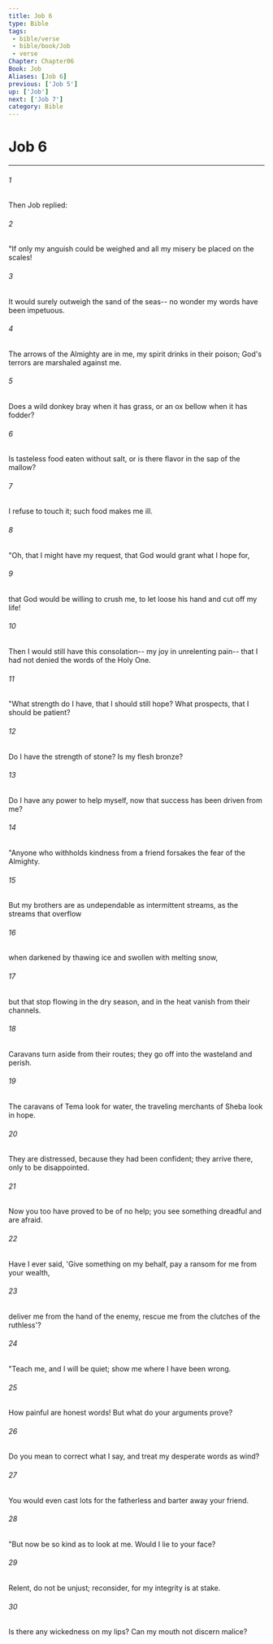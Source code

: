 ```yaml
---
title: Job 6
type: Bible
tags:
 - bible/verse
 - bible/book/Job
 - verse
Chapter: Chapter06
Book: Job
Aliases: [Job 6]
previous: ['Job 5']
up: ['Job']
next: ['Job 7']
category: Bible
---
```

# Job 6

***


###### 1 
Then Job replied: 

###### 2 
"If only my anguish could be weighed and all my misery be placed on the scales! 

###### 3 
It would surely outweigh the sand of the seas-- no wonder my words have been impetuous. 

###### 4 
The arrows of the Almighty are in me, my spirit drinks in their poison; God's terrors are marshaled against me. 

###### 5 
Does a wild donkey bray when it has grass, or an ox bellow when it has fodder? 

###### 6 
Is tasteless food eaten without salt, or is there flavor in the sap of the mallow? 

###### 7 
I refuse to touch it; such food makes me ill. 

###### 8 
"Oh, that I might have my request, that God would grant what I hope for, 

###### 9 
that God would be willing to crush me, to let loose his hand and cut off my life! 

###### 10 
Then I would still have this consolation-- my joy in unrelenting pain-- that I had not denied the words of the Holy One. 

###### 11 
"What strength do I have, that I should still hope? What prospects, that I should be patient? 

###### 12 
Do I have the strength of stone? Is my flesh bronze? 

###### 13 
Do I have any power to help myself, now that success has been driven from me? 

###### 14 
"Anyone who withholds kindness from a friend forsakes the fear of the Almighty. 

###### 15 
But my brothers are as undependable as intermittent streams, as the streams that overflow 

###### 16 
when darkened by thawing ice and swollen with melting snow, 

###### 17 
but that stop flowing in the dry season, and in the heat vanish from their channels. 

###### 18 
Caravans turn aside from their routes; they go off into the wasteland and perish. 

###### 19 
The caravans of Tema look for water, the traveling merchants of Sheba look in hope. 

###### 20 
They are distressed, because they had been confident; they arrive there, only to be disappointed. 

###### 21 
Now you too have proved to be of no help; you see something dreadful and are afraid. 

###### 22 
Have I ever said, 'Give something on my behalf, pay a ransom for me from your wealth, 

###### 23 
deliver me from the hand of the enemy, rescue me from the clutches of the ruthless'? 

###### 24 
"Teach me, and I will be quiet; show me where I have been wrong. 

###### 25 
How painful are honest words! But what do your arguments prove? 

###### 26 
Do you mean to correct what I say, and treat my desperate words as wind? 

###### 27 
You would even cast lots for the fatherless and barter away your friend. 

###### 28 
"But now be so kind as to look at me. Would I lie to your face? 

###### 29 
Relent, do not be unjust; reconsider, for my integrity is at stake. 

###### 30 
Is there any wickedness on my lips? Can my mouth not discern malice? 
